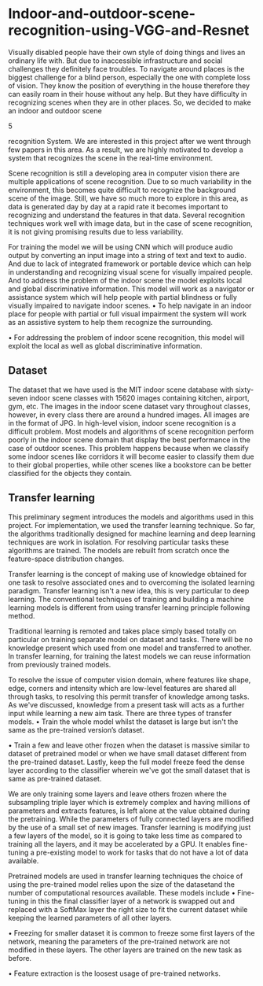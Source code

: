 # Indoor-and-outdoor-scene-recognition-using-VGG-and-Resnet

Visually disabled people have their own style of doing things and lives an
ordinary life with. But due to inaccessible infrastructure and social challenges
they definitely face troubles. To navigate around places is the biggest challenge
for a blind person, especially the one with complete loss of vision. They know
the position of everything in the house therefore they can easily roam in their
house without any help. But they have difficulty in recognizing scenes when they
are in other places. So, we decided to make an indoor and outdoor scene

5

recognition System. We are interested in this project after we went through few
papers in this area. As a result, we are highly motivated to develop a system that
recognizes the scene in the real-time environment.

Scene recognition is still a developing area in computer vision there are multiple
applications of scene recognition. Due to so much variability in the environment,
this becomes quite difficult to recognize the background scene of the image. Still,
we have so much more to explore in this area, as data is generated day by day at
a rapid rate it becomes important to recognizing and understand the features in
that data. Several recognition techniques work well with image data, but in the
case of scene recognition, it is not giving promising results due to less variability.



For training the model we will be using CNN which will produce audio output by
converting an input image into a string of text and text to audio. And due to lack
of integrated framework or portable device which can help in understanding and
recognizing visual scene for visually impaired people. And to address the
problem of the indoor scene the model exploits local and global discriminative
information. This model will work as a navigator or assistance system which will
help people with partial blindness or fully visually impaired to navigate indoor
scenes.
• To help navigate in an indoor place for people with partial or full visual
impairment the system will work as an assistive system to help them
recognize the surrounding.

• For addressing the problem of indoor scene recognition, this model will
exploit the local as well as global discriminative information.



## Dataset
The dataset that we have used is the MIT indoor scene database with sixty-seven
indoor scene classes with 15620 images containing kitchen, airport, gym, etc. The
images in the indoor scene dataset vary throughout classes, however, in every
class there are around a hundred images. All images are in the format of JPG. In
high-level vision, indoor scene recognition is a difficult problem. Most models
and algorithms of scene recognition perform poorly in the indoor scene domain
that display the best performance in the case of outdoor scenes. This problem
happens because when we classify some indoor scenes like corridors it will
become easier to classify them due to their global properties, while other scenes
like a bookstore can be better classified for the objects they contain.



## Transfer learning
This preliminary segment introduces the models and algorithms used in this
project. For implementation, we used the transfer learning technique. So far, the
algorithms traditionally designed for machine learning and deep learning
techniques are work in isolation. For resolving particular tasks these algorithms
are trained. The models are rebuilt from scratch once the feature-space
distribution changes.

Transfer learning is the concept of making use of knowledge obtained for one
task to resolve associated ones and to overcoming the isolated learning paradigm.
Transfer learning isn't a new idea, this is very particular to deep learning. The
conventional techniques of training and building a machine learning models is
different from using transfer learning principle following method.

Traditional learning is remoted and takes place simply based totally on particular
on training separate model on dataset and tasks. There will be no knowledge
present which used from one model and transferred to another. In transfer
learning, for training the latest models we can reuse information from previously
trained models.

To resolve the issue of computer vision domain, where features like shape, edge,
corners and intensity which are low-level features are shared all through tasks, to
resolving this permit transfer of knowledge among tasks. As we've discussed,
knowledge from a present task will acts as a further input while learning a new
aim task. There are three types of transfer models.
• Train the whole model whilst the dataset is large but isn't the same as the
pre-trained version’s dataset.

• Train a few and leave other frozen when the dataset is massive similar to
dataset of pretrained model or when we have small dataset different from
the pre-trained dataset.
Lastly, keep the full model freeze feed the dense layer according to the
classifier wherein we've got the small dataset that is same as pre-trained
dataset.

We are only training some layers and leave others frozen where
the subsampling triple layer which is extremely complex and having millions of
parameters and extracts features, is left alone at the value obtained during the
pretraining. While the parameters of fully connected layers are modified by the
use of a small set of new images. Transfer learning is modifying just a few layers
of the model, so it is going to take less time as compared to training all the layers,
and it may be accelerated by a GPU. It enables fine-tuning a pre-existing model
to work for tasks that do not have a lot of data available.

Pretrained models are used in transfer learning techniques the choice of using the
pre-trained model relies upon the size of the datasetand the number of
computational resources available. These models include
• Fine-tuning in this the final classifier layer of a network is swapped out and
replaced with a SoftMax layer the right size to fit the current dataset while
keeping the learned parameters of all other layers.

• Freezing for smaller dataset it is common to freeze some first layers of the
network, meaning the parameters of the pre-trained network are not
modified in these layers. The other layers are trained on the new task as
before.

• Feature extraction is the loosest usage of pre-trained networks.
